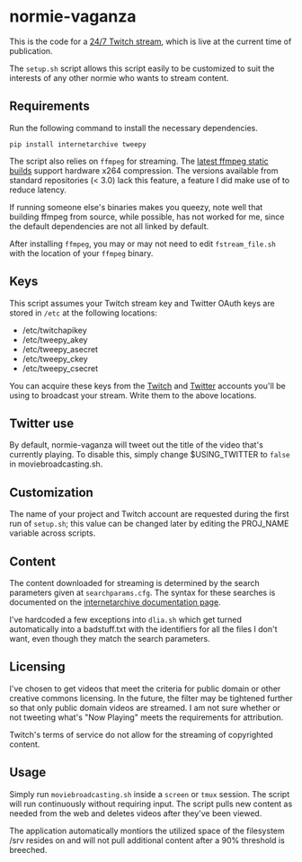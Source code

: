 # normie-vaganza

This is the code for a [24/7 Twitch stream](https://twitch.tv/normievaganza "Normie-vaganza on Twitch"), which is live at the current time of publication.

The `setup.sh` script allows this script easily to be customized to suit the 
interests of any other normie who wants to stream content. 

## Requirements
Run the following command to install the necessary dependencies. 

`pip install internetarchive tweepy`

The script also relies on `ffmpeg` for streaming. The [latest ffmpeg static builds](https://www.johnvansickle.com/ffmpeg/) 
support hardware x264 compression. The versions available from standard 
repositories (< 3.0) lack this feature, a feature I did make use of to reduce 
latency. 

If running someone else's binaries makes you queezy, note well that building 
ffmpeg from source, while possible, has not worked for me, since the default dependencies are not all linked by default. 

After installing `ffmpeg`, you may or may not need to edit `fstream_file.sh` with the location of your `ffmpeg` binary. 

## Keys
This script assumes your Twitch stream key and Twitter OAuth keys are stored 
in `/etc` at the following locations:

* /etc/twitchapikey
* /etc/tweepy_akey
* /etc/tweepy_asecret
* /etc/tweepy_ckey
* /etc/tweepy_csecret

You can acquire these keys from the [Twitch](http://www.twitch.tv/user_name/dashboard/streamkey) and [Twitter](https://apps.twitter.com/) accounts you'll be 
using to broadcast your stream. Write them to the above locations.

## Twitter use
By default, normie-vaganza will tweet out the title of the video that's 
currently playing. To disable this, simply change $USING_TWITTER to `false`
in moviebroadcasting.sh.

## Customization
The name of your project and Twitch account are requested during the first
run of `setup.sh`; this value can be changed later by editing the
PROJ_NAME variable across scripts.

## Content
The content downloaded for streaming is determined by the search parameters
given at `searchparams.cfg`. The syntax for these searches is documented 
on the [internetarchive documentation page](https://internetarchive.readthedocs.io/en/latest/cli.html#search).

I've hardcoded a few exceptions into `dlia.sh` which get turned automatically 
into a badstuff.txt with the identifiers for all the files I don't want, even 
though they match the search parameters. 

## Licensing
I've chosen to get videos that meet the criteria for public domain or other
creative commons licensing. In the future, the filter may be tightened 
further so that only public domain videos are streamed. I am not sure
whether or not tweeting what's "Now Playing" meets the requirements for 
attribution.

Twitch's terms of service do not allow for the streaming of copyrighted content.

## Usage
Simply run `moviebroadcasting.sh` inside a `screen` or `tmux` session. The
script will run continuously without requiring input. The script pulls new 
content as needed from the web and deletes videos after they've been viewed.

The application automatically montiors the utilized space of the filesystem
/srv resides on and will not pull additional content after a 90% threshold 
is breeched.
